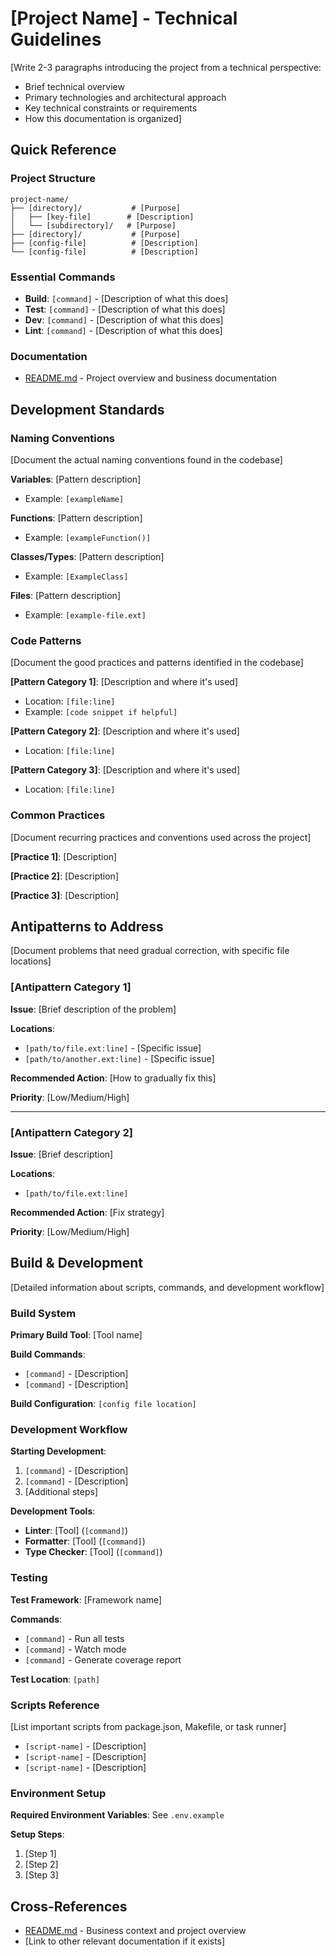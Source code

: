 # [Project Name] - Technical Guidelines

[Write 2-3 paragraphs introducing the project from a technical perspective:

- Brief technical overview
- Primary technologies and architectural approach
- Key technical constraints or requirements
- How this documentation is organized]

## Quick Reference

### Project Structure

```shell
project-name/
├── [directory]/           # [Purpose]
│   ├── [key-file]        # [Description]
│   └── [subdirectory]/   # [Purpose]
├── [directory]/           # [Purpose]
├── [config-file]          # [Description]
└── [config-file]          # [Description]
```

### Essential Commands

- **Build**: `[command]` - [Description of what this does]
- **Test**: `[command]` - [Description of what this does]
- **Dev**: `[command]` - [Description of what this does]
- **Lint**: `[command]` - [Description of what this does]

### Documentation

- [README.md](../README.md) - Project overview and business documentation

## Development Standards

### Naming Conventions

[Document the actual naming conventions found in the codebase]

**Variables**: [Pattern description]

- Example: `[exampleName]`

**Functions**: [Pattern description]

- Example: `[exampleFunction()]`

**Classes/Types**: [Pattern description]

- Example: `[ExampleClass]`

**Files**: [Pattern description]

- Example: `[example-file.ext]`

### Code Patterns

[Document the good practices and patterns identified in the codebase]

**[Pattern Category 1]**: [Description and where it's used]

- Location: `[file:line]`
- Example: `[code snippet if helpful]`

**[Pattern Category 2]**: [Description and where it's used]

- Location: `[file:line]`

**[Pattern Category 3]**: [Description and where it's used]

- Location: `[file:line]`

### Common Practices

[Document recurring practices and conventions used across the project]

**[Practice 1]**: [Description]

**[Practice 2]**: [Description]

**[Practice 3]**: [Description]

## Antipatterns to Address

[Document problems that need gradual correction, with specific file locations]

### [Antipattern Category 1]

**Issue**: [Brief description of the problem]

**Locations**:

- `[path/to/file.ext:line]` - [Specific issue]
- `[path/to/another.ext:line]` - [Specific issue]

**Recommended Action**: [How to gradually fix this]

**Priority**: [Low/Medium/High]

---

### [Antipattern Category 2]

**Issue**: [Brief description]

**Locations**:

- `[path/to/file.ext:line]`

**Recommended Action**: [Fix strategy]

**Priority**: [Low/Medium/High]

## Build & Development

[Detailed information about scripts, commands, and development workflow]

### Build System

**Primary Build Tool**: [Tool name]

**Build Commands**:

- `[command]` - [Description]
- `[command]` - [Description]

**Build Configuration**: `[config file location]`

### Development Workflow

**Starting Development**:

1. `[command]` - [Description]
2. `[command]` - [Description]
3. [Additional steps]

**Development Tools**:

- **Linter**: [Tool] (`[command]`)
- **Formatter**: [Tool] (`[command]`)
- **Type Checker**: [Tool] (`[command]`)

### Testing

**Test Framework**: [Framework name]

**Commands**:

- `[command]` - Run all tests
- `[command]` - Watch mode
- `[command]` - Generate coverage report

**Test Location**: `[path]`

### Scripts Reference

[List important scripts from package.json, Makefile, or task runner]

- `[script-name]` - [Description]
- `[script-name]` - [Description]
- `[script-name]` - [Description]

### Environment Setup

**Required Environment Variables**: See `.env.example`

**Setup Steps**:

1. [Step 1]
2. [Step 2]
3. [Step 3]

## Cross-References

- [README.md](../README.md) - Business context and project overview
- [Link to other relevant documentation if it exists]
